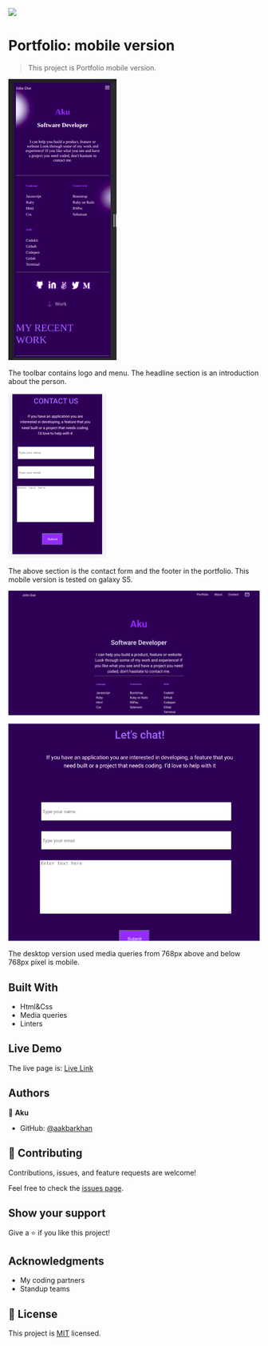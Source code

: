 ![](https://img.shields.io/badge/Microverse-blueviolet)

# Portfolio: mobile version

> This project is Portfolio mobile version.

![screenshot](./assets/mobile-portfolio.png)

The toolbar contains logo and menu. The headline section is an introduction about the person.

![](./assets/galaxys5.png)

The above section is the contact form and the footer in the portfolio.
This mobile version is tested on galaxy S5.

![](./assets/desktop.png)

![](./assets/email.png)

The desktop version used media queries from 768px above and below 768px pixel is mobile. 



## Built With

- Html&Css
- Media queries
- Linters
## Live Demo

The live page is:
[Live Link](https://aakbarkhan.github.io/Portfolio/)


## Authors

👤 **Aku**

- GitHub: [@aakbarkhan](https://github.com/aakbarkhan)



## 🤝 Contributing

Contributions, issues, and feature requests are welcome!

Feel free to check the [issues page](../../issues/).

## Show your support

Give a ⭐️ if you like this project!

## Acknowledgments

- My coding partners
- Standup teams


## 📝 License

This project is [MIT](./MIT.md) licensed.
